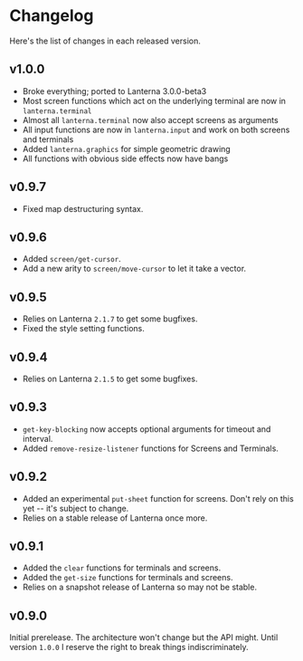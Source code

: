 # Changelog

Here's the list of changes in each released version.

## v1.0.0

* Broke everything; ported to Lanterna 3.0.0-beta3
* Most screen functions which act on the underlying terminal are now in
  `lanterna.terminal`
* Almost all `lanterna.terminal` now also accept screens as arguments
* All input functions are now in `lanterna.input` and work on both screens and
  terminals
* Added `lanterna.graphics` for simple geometric drawing
* All functions with obvious side effects now have bangs

## v0.9.7

* Fixed map destructuring syntax.

## v0.9.6

* Added `screen/get-cursor`.
* Add a new arity to `screen/move-cursor` to let it take a vector.

## v0.9.5

* Relies on Lanterna `2.1.7` to get some bugfixes.
* Fixed the style setting functions.

## v0.9.4

* Relies on Lanterna `2.1.5` to get some bugfixes.

## v0.9.3

* `get-key-blocking` now accepts optional arguments for timeout and interval.
* Added `remove-resize-listener` functions for Screens and Terminals.

## v0.9.2

* Added an experimental `put-sheet` function for screens.  Don't rely on this
  yet -- it's subject to change.
* Relies on a stable release of Lanterna once more.

## v0.9.1

* Added the `clear` functions for terminals and screens.
* Added the `get-size` functions for terminals and screens.
* Relies on a snapshot release of Lanterna so may not be stable.

## v0.9.0

Initial prerelease.  The architecture won't change but the API might.  Until
version `1.0.0` I reserve the right to break things indiscriminately.
